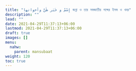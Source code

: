 ```yaml
---
title: "إِسْمٌ و خَبَر ظَنَّ وأخواتها জন্না ও তার সমজাতীয় শব্দের ইসম ও খবর"
description: ""
lead: ""
date: 2021-04-29T11:37:13+06:00
lastmod: 2021-04-29T11:37:13+06:00
draft: true
images: []
menu: 
  nahw:
    parent: mansubaat
weight: 120
toc: true
---
```



